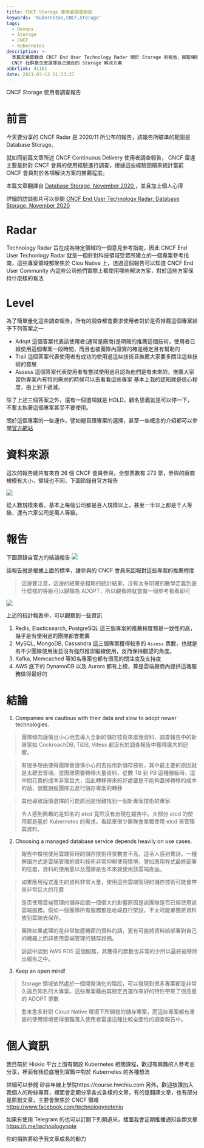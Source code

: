 ```yaml
---
title: CNCF Storage 使用者調查報告
keywords: 'Kubernetes,CNCF,Storage'
tags:
  - Devops
  - Storage
  - CNCF
  - Kubernetes
description: >-
  本篇文章節錄自 CNCF End User Technology Radar 關於 Storage 的報告，擷取相關重點並加上個人心得來跟大家分享現在
  CNCF 社群是怎麼選擇自己適合的 Storage 解決方案
abbrlink: 41161
date: 2021-03-13 21:53:27
---
```


CNCF Storage 使用者調查報告

# 前言

今天要分享的 CNCF Radar 是 2020/11 所公布的報告，該報告所瞄準的範圍是 Database Storage。

就如同前篇文章所述 CNCF Continuous Delivery 使用者調查報告， CNCF 雷達主要是針對 CNCF 會員的使用經驗進行調查，根據這些經驗回饋來統計當前 CNCF 會員對於各項解決方案的推薦程度。

本篇文章翻譯自 [Database Storage, November 2020
](https://radar.cncf.io/2020-11-database-storage)，並且加上個人心得

詳細的訪談影片可以參閱 [CNCF End User Technology Radar: Database Storage, November 2020
](https://www.youtube.com/watch?time_continue=151&v=Ypq9P-9WBQI&feature=emb_logo)


# Radar
Technology Radar 旨在成為特定領域的一個意見參考指南，因此 CNCF End User Techonlogy Radar 就是一個針對科技領域受眾所建立的一個專案參考指南，這些專案領域都聚焦於 Clou Native 上，透過這個報告可以知道 CNCF End User Community 內這些公司他們實際上都使用哪些解決方案，對於這些方案保持什麼樣的看法

# Level
為了簡單量化這些調查報告，所有的調查都會要求使用者對於是否推薦這個專案給予下列答案之一

- Adopt
這個答案代表該使用者(通常是廠商)是明確的推薦這個技術，使用者已經使用這個專案一段時間，而且也被團隊內證實的確是穩定且有幫助的
- Trail
這個答案代表使用者有成功的使用過這些技術且推薦大家要多關注這些技術的發展
- Assess
這個答案代表使用者有嘗試使用過且認為他們是有未來的，推薦大家當你專案內有特別需求的時候可以去看看這些專案
基本上我的認知就是信心程度，由上到下遞減。

除了上述三個答案之外，還有一個選項就是 HOLD，顧名思義就是可以停一下，不要太執著這個專案甚至不要使用。

關於這個專案的一些運作，譬如題目跟專案的選擇，甚至一些概念的介紹都可以參閱[官方網站](https://radar.cncf.io/how-it-works)

# 資料來源

這次的報告總共有來自 26 個 CNCF 會員參與，全部票數有 273 票，參與的廠商規模有大小，領域也不同，下圖節錄自官方報告

![](https://i.imgur.com/7gdQkCB.png)

從人數規模來看，基本上每個公司都是百人規模以上，甚至一半以上都是千人等級，還有六家公司是萬人等級。

# 報告
下圖節錄自官方的結論報告
![](https://i.imgur.com/ExWvRdH.png)

該報告就是根據上面的標準，讓參與的 CNCF 會員來回報對這些專案的推薦程度

> 這邊要注意，這邊的結果是粗略的統計結果，沒有太多明確的數學定義到底什麼樣的等級可以歸類為 ADOPT，所以觀看時就當做一個參考看看即可

![](https://i.imgur.com/ZVY4Nd9.png)

上述的統計報表中，可以觀察到一些資訊
1. Redis, Elasticsearch, PostgreSQL 這三個專案的推薦程度都是一致性的高，幾乎是有使用過的團隊都會推薦
2. MySQL, MongoDB, Cassandra 這三個專案獲得較多的 `Assess` 票數，也就是有不少團隊使用後並沒有強烈推崇繼續使用，反而保持觀望的角度。
3. Kafka, Memcached 等知名專案也都有很高的關注度及支持度
4. AWS 底下的 DynamoDB 以及 Aurora 都有上榜，算是雲端廠商內提供這塊服務做得最好的


# 結論
1. Companies are cautious with their data and slow to adopt newer technologies.
> 團隊傾向謹慎且小心地去導入全新的儲存技術來處理資料，調查報告中的新專案如 CockroachDB, TiDB, Vitess 都沒有於調查報告中獲得廣大的迴響。

> 有很多理由使得團隊會謹慎小心的去採用新儲存技術，其中最主要的原因就是太難去管理。當團隊需要轉移大量資料，從數 TB 到 PB 這種層級時，這中間花費的成本非常巨大，因此轉移帶來的好處要是不能夠蓋掉轉移的成本的話，很難說服團隊去進行儲存專案的轉移

> 其他導致謹慎選擇的可能原因是很難找到一個新專案技術的專家

> 令人感到興趣的是知名的 etcd 竟然沒有出現在報告中。大部分 etcd 的使用都是基於 Kubernetes 的需求。看起來很少團隊會單獨使用 etcd 來管理其資料。

2. Choosing a managed database service depends heavily on use cases.
> 報告中檢視使用雲端管理的儲存技術得票數並不高，這令人感到驚訝。一種解讀方式是雲端管理的資料技術非常仰賴使用情境，譬如應用程式最終部署的位置，資料的使用量以及團隊是否本來就使用該雲端產品。

> 如果應用程式產生的資料非常大量，使用這些雲端管理的儲存技術可能會帶來非常巨大的花費

> 是否使用雲端管理的儲存設備一個很大的影響原因是該團隊是否已經使用該雲端服務。假如一個團隊所有服務都是地端自行架設，不太可能單獨將資料放到雲端去保存。

> 團隊如果處理的是非常敏感機密的資料的話，更有可能將資料給部署到自己的機器上而非使用雲端管理的儲存設備。

> 訪談中談到 AWS RDS 這個服務，其獲得的票數也非常的少所以最終被移除出報告之中。
3. Keep an open mind!
> Storage 領域依然處於一個開發演化的階段，可以發現到很多專案都是非常久遠且知名的大專案。這些專案藉由其穩定且運作來好的特性帶來了很高量的 ADOPT 票數

> 愈來愈多針對 Cloud Native 環境下所開發的儲存專案，而這些專案都有專屬的使用情境使得很難落入使用者雷達這種比較全面性的調查報告中。


# 個人資訊
我目前於 Hiskio 平台上面有開設 Kubernetes 相關課程，歡迎有興趣的人參考並分享，裡面有我從底層到實戰中對於 Kubernetes 的各種想法

詳細可以參閱
矽谷年線上學院https://course.hwchiu.com
另外，歡迎按讚加入我個人的粉絲專頁，裡面會定期分享各式各樣的文章，有的是翻譯文章，也有部分是原創文章，主要會聚焦於 CNCF 領域
https://www.facebook.com/technologynoteniu

如果有使用 Telegram 的也可以訂閱下列頻道來，裡面我會定期推播通知各類文章
https://t.me/technologynote

你的捐款將給予我文章成長的動力
<script type="text/javascript" src="https://cdnjs.buymeacoffee.com/1.0.0/button.prod.min.js" data-name="bmc-button" data-slug="hwchiu" data-color="#000000" data-emoji=""  data-font="Cookie" data-text="Buy me a coffee" data-outline-color="#fff" data-font-color="#fff" data-coffee-color="#fd0" ></script>
